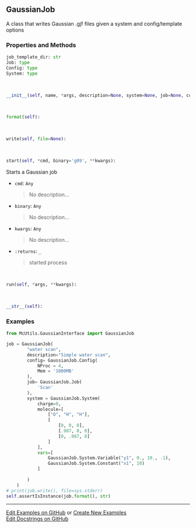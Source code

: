 ## <a id="McUtils.GaussianInterface.GaussianJob.GaussianJob">GaussianJob</a>
A class that writes Gaussian .gjf files given a system and config/template options

### Properties and Methods
```python
job_template_dir: str
Job: type
Config: type
System: type
```
<a id="McUtils.GaussianInterface.GaussianJob.GaussianJob.__init__">&nbsp;</a>
```python
__init__(self, name, *args, description=None, system=None, job=None, config=None, template='Template.gjf', file=None): 
```

<a id="McUtils.GaussianInterface.GaussianJob.GaussianJob.format">&nbsp;</a>
```python
format(self): 
```

<a id="McUtils.GaussianInterface.GaussianJob.GaussianJob.write">&nbsp;</a>
```python
write(self, file=None): 
```

<a id="McUtils.GaussianInterface.GaussianJob.GaussianJob.start">&nbsp;</a>
```python
start(self, *cmd, binary='g09', **kwargs): 
```
Starts a Gaussian job
- `cmd`: `Any`
    >No description...
- `binary`: `Any`
    >No description...
- `kwargs`: `Any`
    >No description...
- `:returns`: `_`
    >started process

<a id="McUtils.GaussianInterface.GaussianJob.GaussianJob.run">&nbsp;</a>
```python
run(self, *args, **kwargs): 
```

<a id="McUtils.GaussianInterface.GaussianJob.GaussianJob.__str__">&nbsp;</a>
```python
__str__(self): 
```

### Examples
```python
from McUtils.GaussianInterface import GaussianJob 

job = GaussianJob(
        "water scan",
        description="Simple water scan",
        config= GaussianJob.Config(
            NProc = 4,
            Mem = '1000MB'
        ),
        job= GaussianJob.Job(
            'Scan'
        ),
        system = GaussianJob.System(
            charge=0,
            molecule=[
                ["O", "H", "H"],
                [
                    [0, 0, 0],
                    [.987, 0, 0],
                    [0, .987, 0]
                ]
            ],
            vars=[
                GaussianJob.System.Variable("y1", 0., 10., .1),
                GaussianJob.System.Constant("x1", 10)
            ]
    
        )
    )
# print(job.write(), file=sys.stderr)
self.assertIsInstance(job.format(), str)
```

___

[Edit Examples on GitHub](https://github.com/McCoyGroup/References/edit/gh-pages/Documentation/examples/McUtils/GaussianInterface/GaussianJob/GaussianJob.md) or 
[Create New Examples](https://github.com/McCoyGroup/References/new/gh-pages/?filename=Documentation/examples/McUtils/GaussianInterface/GaussianJob/GaussianJob.md) <br/>
[Edit Docstrings on GitHub](https://github.com/McCoyGroup/McUtils/edit/master/GaussianInterface/GaussianJob.py?message=Update%20Docs)